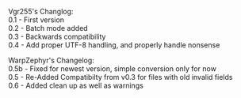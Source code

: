 Vgr255's Changlog:  
0.1 - First version  
0.2 - Batch mode added  
0.3 - Backwards compatibility  
0.4 - Add proper UTF-8 handling, and properly handle nonsense  

WarpZephyr's Changelog:  
0.5b - Fixed for newest version, simple conversion only for now  
0.5 - Re-Added Compatibilty from v0.3 for files with old invalid fields  
0.6 - Added clean up as well as warnings  
